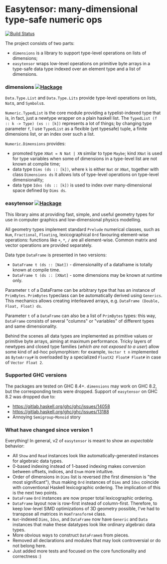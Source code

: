 Easytensor: many-dimensional type-safe numeric ops
==================================
[![Build Status](https://secure.travis-ci.org/achirkin/easytensor.svg)](http://travis-ci.org/achirkin/easytensor)

The project consists of two parts:
 * `dimensions` is a library to support type-level operations on lists of dimensions;
 * `easytensor` wraps low-level operations on primitive byte arrays in a type-safe data type indexed over an element type and a list of dimensions.

### dimensions [![Hackage](https://img.shields.io/hackage/v/dimensions.svg)](https://hackage.haskell.org/package/dimensions)

`Data.Type.List` and `Data.Type.Lits` provide type-level operations on lists, `Nat`s, and `Symbols`s.

`Numeric.TypedList` is the core module providing a typelist-indexed type that is, in fact, just a newtype wrapper on a plain haskell list.
The `TypedList (f :: k -> Type) (xs :: [k])` represents a lot of things; by changing type parameter `f`, I use `TypedList` as a flexible (yet typesafe) tuple, a finite dimensions list, or an index over such a list.

`Numeric.Dimensions` provides:
  * promoted type `XNat = N Nat | XN` similar to type `Maybe`; kind `XNat` is used for type variables when some of dimensions in a type-level list are not known at compile time;
  * data type `Dims (ds :: [k])`, where `k` is either `Nat` or `XNat`, together with class `Dimensions ds` it allows lots of type-level operations on type-level dimensionality;
  * data type `Idxs (ds :: [k])` is used to index over many-dimensional space defined by `Dims ds`.

### easytensor [![Hackage](https://img.shields.io/hackage/v/easytensor.svg)](https://hackage.haskell.org/package/easytensor)

This library aims at providing fast, simple, and useful geometry types for use in computer graphics and low-dimensional physics modelling.

All geometry types implement standard `Prelude` numerical classes, such as `Num`, `Fractional`, `Floating`, lexicographical `Ord`
favouring element-wise operations:
functions like `+`, `*`, `/` are all element-wise.
Common matrix and vector operations are provided separately.

Data type `DataFrame` is presented in two versions:

 * `DataFrame t (ds :: [Nat])` - dimensionality of a dataframe is totally known at compile time.
 * `DataFrame t (ds :: [XNat]` - some dimensions may be known at runtime only.

Parameter `t` of a DataFrame can be arbitrary type that has an instance of `PrimBytes`.
`PrimBytes` typeclass can be automatically derived using `Generics`.
This mechanics allows creating interleaved arrays, e.g. `DataFrame (Double, Float, Float) ds`.

Parameter `t` of a `DataFrame` can also be a list of `PrimBytes` types:
this way, `DataFrame` consists of several "columns" or "variables" of different types and same dimensionality.

Behind the scenes all data types are implemented as primitive values or primitive byte arrays, aiming at maximum performance.
Tricky layers of newtypes and closed type families (*which are not exposed to a user*) allow some kind of ad-hoc polymorphism:
for example, `Vector t n` implemented as `ByteArray#` is overloaded by a specialized `FloatX2 Float# Float#` in case of `Vector Float 2`.


### Supported GHC versions

The packages are tested on GHC 8.4+.
`dimensions` may work on GHC 8.2, but the corresponding tests were dropped.
Support of `easytensor` on GHC 8.2 was dropped due to:

  - https://gitlab.haskell.org/ghc/ghc/issues/14058
  - https://gitlab.haskell.org/ghc/ghc/issues/13188
  - Annoying `Semigroup`-`Monoid` story

### What have changed since version 1

Everything! In general, v2 of `easytensor` is meant to show an *expectable* behavior:

  * All `Show` and `Read` instances look like automatically-generated instances for algebraic data types.
  * 0-based indexing instead of 1-based indexing makes conversion between offsets, indices, and `Enum` more intuitive.
  * Order of dimensions in `Dims` list is reversed (the first dimension is "the most significant"), thus making `Ord` instances of `Dims` and `Idxs` coincide with conventional Haskell lexicographic ordering. The implication of this is the next two points.
  * `DataFrame` `Ord` instances are now proper total lexicographic ordering.
  * `DataFrame` layout now is row-first instead of column-first. Therefore, to keep low-level SIMD optimizations of 3D geometry possible, I've had to transpose all matrices in `HomTransform4` class.
  * `Nat`-indexed `Dims`, `Idxs`, and `DataFrame` now have `Generic` and `Data` instances that make these datatypes look like ordinary algebraic data types.
  * More obvious ways to construct `DataFrame`s from pieces.
  * Removed all declarations and modules that may look controversial or do not belong here.
  * Just added more tests and focused on the core functionality and correctness :)
